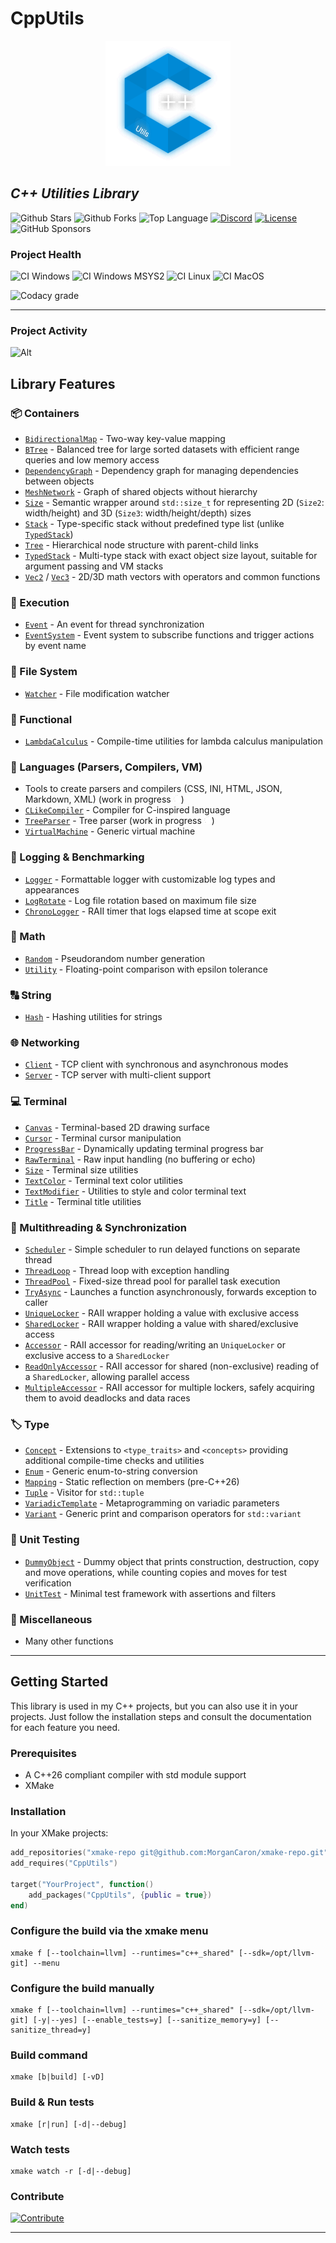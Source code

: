 # CppUtils

<p align="center"><img src="resources/logo.svg" alt="Logo CppUtils" width="200" height="200"/></p>

## *C++ Utilities Library*

![Github Stars](https://img.shields.io/github/stars/MorganCaron/CppUtils?style=for-the-badge)
![Github Forks](https://img.shields.io/github/forks/MorganCaron/CppUtils?style=for-the-badge)
![Top Language](https://img.shields.io/github/languages/top/MorganCaron/CppUtils?style=for-the-badge)
[![Discord](https://img.shields.io/discord/268838260153909249?label=Chat&logo=Discord&style=for-the-badge)](https://discord.gg/mxZvun4)
[![License](https://img.shields.io/github/license/MorganCaron/CppUtils?style=for-the-badge)](https://github.com/MorganCaron/CppUtils/blob/master/LICENSE)
![GitHub Sponsors](https://img.shields.io/github/sponsors/MorganCaron?style=for-the-badge)

### Project Health
![CI Windows](https://img.shields.io/github/actions/workflow/status/MorganCaron/CppUtils/ci-cpp-windows.yml?style=for-the-badge&logo=windows&logoColor=white&label=Windows)
![CI Windows MSYS2](https://img.shields.io/github/actions/workflow/status/MorganCaron/CppUtils/ci-cpp-windows-msys2.yml?style=for-the-badge&logo=windows&logoColor=white&label=Windows%20MSYS2)
![CI Linux](https://img.shields.io/github/actions/workflow/status/MorganCaron/CppUtils/ci-cpp-linux.yml?style=for-the-badge&logo=linux&logoColor=white&label=Linux)
![CI MacOS](https://img.shields.io/github/actions/workflow/status/MorganCaron/CppUtils/ci-cpp-macos.yml?style=for-the-badge&logo=macos&logoColor=white&label=MacOS)

![Codacy grade](https://img.shields.io/codacy/grade/49d265d3b8934ec398322a0a82c71184?style=for-the-badge&logo=codacy)

---

### Project Activity

![Alt](https://repobeats.axiom.co/api/embed/5ee3902d41c9a270bed3f8aa8dba9dd6298fd5ef.svg "Repobeats analytics image")

## Library Features

### 📦 Containers
- [`BidirectionalMap`](modules/Container/BidirectionalMap.mpp) - Two-way key-value mapping
- [`BTree`](modules/Container/BTree.mpp) - Balanced tree for large sorted datasets with efficient range queries and low memory access
- [`DependencyGraph`](modules/Container/DependencyGraph.mpp) - Dependency graph for managing dependencies between objects
- [`MeshNetwork`](modules/Container/MeshNetwork.mpp) - Graph of shared objects without hierarchy
- [`Size`](modules/Container/Size.mpp) - Semantic wrapper around `std::size_t` for representing 2D (`Size2`: width/height) and 3D (`Size3`: width/height/depth) sizes
- [`Stack`](modules/Container/Stack.mpp) - Type-specific stack without predefined type list (unlike [`TypedStack`](modules/Container/TypedStack.mpp))
- [`Tree`](modules/Container/Tree.mpp) - Hierarchical node structure with parent-child links
- [`TypedStack`](modules/Container/TypedStack.mpp) - Multi-type stack with exact object size layout, suitable for argument passing and VM stacks
- [`Vec2`](modules/Container/Vec2.mpp) / [`Vec3`](modules/Container/Vec3.mpp) - 2D/3D math vectors with operators and common functions

### 🚀 Execution
- [`Event`](modules/Execution/Event.mpp) - An event for thread synchronization
- [`EventSystem`](modules/Execution/EventSystem.mpp) - Event system to subscribe functions and trigger actions by event name

### 📁 File System
- [`Watcher`](modules/FileSystem/Watcher.mpp) - File modification watcher

### 🧠 Functional
- [`LambdaCalculus`](modules/Functional/LambdaCalculus.mpp) - Compile-time utilities for lambda calculus manipulation

### 🔣 Languages (Parsers, Compilers, VM)
- Tools to create parsers and compilers (CSS, INI, HTML, JSON, Markdown, XML) (work in progress <img src="resources/loading.gif" width="12" height="12"/>)
- [`CLikeCompiler`](modules/Language/CLikeCompiler.mpp) - Compiler for C-inspired language
- [`TreeParser`](modules/Language/TreeParser.mpp) - Tree parser (work in progress <img src="resources/loading.gif" width="12" height="12"/>)
- [`VirtualMachine`](modules/Language/VirtualMachine.mpp) - Generic virtual machine

### 📝 Logging & Benchmarking
- [`Logger`](modules/Log/Logger.mpp) - Formattable logger with customizable log types and appearances
- [`LogRotate`](modules/Log/LogRotate.mpp) - Log file rotation based on maximum file size
- [`ChronoLogger`](modules/Log/ChronoLogger.mpp) - RAII timer that logs elapsed time at scope exit

### 🧮 Math
- [`Random`](modules/Math/Random.mpp) - Pseudorandom number generation
- [`Utility`](modules/Math/Utility.mpp) - Floating-point comparison with epsilon tolerance

### 🔠 String
- [`Hash`](modules/String/Hash.mpp) - Hashing utilities for strings

### 🌐 Networking
- [`Client`](modules/Network/Client.mpp) - TCP client with synchronous and asynchronous modes
- [`Server`](modules/Network/Server.mpp) - TCP server with multi-client support

### 💻 Terminal
- [`Canvas`](modules/Terminal/Canvas.mpp) - Terminal-based 2D drawing surface
- [`Cursor`](modules/Terminal/Cursor.mpp) - Terminal cursor manipulation
- [`ProgressBar`](modules/Terminal/ProgressBar.mpp) - Dynamically updating terminal progress bar
- [`RawTerminal`](modules/Terminal/RawTerminal.mpp) - Raw input handling (no buffering or echo)
- [`Size`](modules/Terminal/Size.mpp) - Terminal size utilities
- [`TextColor`](modules/Terminal/TextColor.mpp) - Terminal text color utilities
- [`TextModifier`](modules/Terminal/TextModifier.mpp) - Utilities to style and color terminal text
- [`Title`](modules/Terminal/Title.mpp) - Terminal title utilities

### 🚦 Multithreading & Synchronization
- [`Scheduler`](modules/Thread/Scheduler.mpp) - Simple scheduler to run delayed functions on separate thread
- [`ThreadLoop`](modules/Thread/ThreadLoop.mpp) - Thread loop with exception handling
- [`ThreadPool`](modules/Thread/ThreadPool.mpp) - Fixed-size thread pool for parallel task execution
- [`TryAsync`](modules/Thread/TryAsync.mpp) - Launches a function asynchronously, forwards exception to caller
- [`UniqueLocker`](modules/Thread/UniqueLocker.mpp) - RAII wrapper holding a value with exclusive access
- [`SharedLocker`](modules/Thread/SharedLocker.mpp) - RAII wrapper holding a value with shared/exclusive access
- [`Accessor`](modules/Thread/UniqueLocker.mpp) - RAII accessor for reading/writing an `UniqueLocker` or exclusive access to a `SharedLocker`
- [`ReadOnlyAccessor`](modules/Thread/SharedLocker.mpp) - RAII accessor for shared (non-exclusive) reading of a `SharedLocker`, allowing parallel access
- [`MultipleAccessor`](modules/Thread/UniqueLocker.mpp) - RAII accessor for multiple lockers, safely acquiring them to avoid deadlocks and data races


### 🏷️ Type
- [`Concept`](modules/Type/Concept.mpp) - Extensions to `<type_traits>` and `<concepts>` providing additional compile-time checks and utilities
- [`Enum`](modules/Type/Enum.mpp) - Generic enum-to-string conversion
- [`Mapping`](modules/Type/ObjectMapping.mpp) - Static reflection on members (pre-C++26)
- [`Tuple`](modules/Type/Tuple.mpp) - Visitor for `std::tuple`
- [`VariadicTemplate`](modules/Type/VariadicTemplate.mpp) - Metaprogramming on variadic parameters
- [`Variant`](modules/Type/Variant.mpp) - Generic print and comparison operators for `std::variant`

### 🧪 Unit Testing
- [`DummyObject`](modules/UnitTest/DummyObject.mpp) - Dummy object that prints construction, destruction, copy and move operations, while counting copies and moves for test verification
- [`UnitTest`](modules/UnitTest/UnitTest.mpp) - Minimal test framework with assertions and filters

### 🧩 Miscellaneous
- Many other functions

---

## Getting Started

This library is used in my C++ projects, but you can also use it in your projects. Just follow the installation steps and consult the documentation for each feature you need.

### Prerequisites

- A C++26 compliant compiler with std module support
- XMake

### Installation

In your XMake projects:
```lua
add_repositories("xmake-repo git@github.com:MorganCaron/xmake-repo.git")
add_requires("CppUtils")

target("YourProject", function()
	add_packages("CppUtils", {public = true})
end)
```

### Configure the build via the xmake menu
```console
xmake f [--toolchain=llvm] --runtimes="c++_shared" [--sdk=/opt/llvm-git] --menu
```

### Configure the build manually
```console
xmake f [--toolchain=llvm] --runtimes="c++_shared" [--sdk=/opt/llvm-git] [-y|--yes] [--enable_tests=y] [--sanitize_memory=y] [--sanitize_thread=y]
```

### Build command
```console
xmake [b|build] [-vD]
```

### Build & Run tests
```console
xmake [r|run] [-d|--debug]
```

### Watch tests
```console
xmake watch -r [-d|--debug]
```

### Contribute

[![Contribute](https://img.shields.io/badge/-Contribute-blue?style=for-the-badge)](CONTRIBUTING.md)

---
